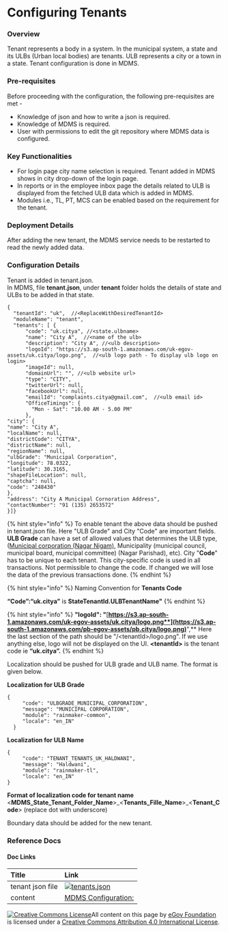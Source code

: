 # Configuring Tenants

### Overview

Tenant represents a body in a system. In the municipal system, a state and its ULBs \(Urban local bodies\) are tenants. ULB represents a city or a town in a state. Tenant configuration is done in MDMS.

### Pre-requisites

Before proceeding with the configuration, the following pre-requisites are met -

* Knowledge of json and how to write a json is required.
* Knowledge of MDMS is required.
* User with permissions to edit the git repository where MDMS data is configured.

### Key Functionalities

* For login page city name selection is required. Tenant added in MDMS shows in city drop-down of the login page.
* In reports or in the employee inbox page the details related to ULB is displayed from the fetched ULB data which is added in MDMS.
* Modules i.e., TL, PT, MCS can be enabled based on the requirement for the tenant.

### Deployment Details

After adding the new tenant, the MDMS service needs to be restarted to read the newly added data.

### Configuration Details

Tenant is added in tenant.json.  
In MDMS, file **tenant.json**, under **tenant** folder holds the details of state and ULBs to be added in that state.

```text
{
  "tenantId": "uk",  //<ReplaceWithDesiredTenantId>
  "moduleName": "tenant",
  "tenants": [ {
      "code": "uk.citya", //<state.ulbname>
      "name": "City A",  //<name of the ulb>
      "description": "City A", //<ulb description>
      "logoId": "https://s3.ap-south-1.amazonaws.com/uk-egov-assets/uk.citya/logo.png",  //<ulb logo path - To display ulb logo on login>
      "imageId": null,
      "domainUrl": "", //<ulb website url>
      "type": "CITY",
      "twitterUrl": null,
      "facebookUrl": null,
      "emailId": "complaints.citya@gmail.com",  //<ulb email id>
      "OfficeTimings": {
        "Mon - Sat": "10.00 AM - 5.00 PM"
      },
"city": {
"name": "City A",
"localName": null,
"districtCode": "CITYA",
"districtName": null,
"regionName": null,
"ulbGrade": "Municipal Corporation",
"longitude": 78.0322,
"latitude": 30.3165,
"shapeFileLocation": null,
"captcha": null,
"code": "248430"
},
"address": "City A Municipal Cornoration Address",
"contactNumber": "91 (135) 2653572"
}]}
```

{% hint style="info" %}
To enable tenant the above data should be pushed in tenant.json file. Here "ULB Grade" and City "Code" are important fields. **ULB Grade** can have a set of allowed values that determines the ULB type, \([Municipal corporation \(Nagar Nigam\)](https://en.wikipedia.org/wiki/Municipal_Corporations_in_India), Municipality \(municipal council, municipal board, municipal committee\) \(Nagar Parishad\), etc\). City "**Code**" has to be unique to each tenant. This city-specific code is used in all transactions. Not permissible to change the code. If changed we will lose the data of the previous transactions done.
{% endhint %}

{% hint style="info" %}
Naming Convention for **Tenants Code**

**“Code”:“uk.citya”** is **StateTenantId.ULBTenantName"**
{% endhint %}

{% hint style="info" %}
**"logoId": "**[**https://s3.ap-south-1.amazonaws.com/uk-egov-assets/uk.citya/logo.png**](https://s3.ap-south-1.amazonaws.com/pb-egov-assets/pb.citya/logo.png)**",** Here the last section of the path should be "/&lt;tenantId&gt;/logo.png". If we use anything else, logo will not be displayed on the UI. **&lt;tenantId&gt;** is the tenant code ie **“uk.citya”.**
{% endhint %}

Localization should be pushed for ULB grade and ULB name. The format is given below.

**Localization for ULB Grade**

```text
{
     "code": "ULBGRADE_MUNICIPAL_CORPORATION",
     "message": "MUNICIPAL CORPORATION",
     "module": "rainmaker-common",
     "locale": "en_IN"
  }
```

**Localization for ULB Name**

```text
{
     "code": "TENANT_TENANTS_UK_HALDWANI",    
     "message": "Haldwani",
     "module": "rainmaker-tl",
     "locale": "en_IN"
}
```

**Format of localization code for tenant name** &lt;**MDMS\_State\_Tenant\_Folder\_Name**&gt;\_&lt;**Tenants\_Fille\_Name**&gt;\_&lt;**Tenant\_Code**&gt; \(replace dot with underscore\)

Boundary data should be added for the new tenant.

### Reference Docs

#### Doc Links

| **Title** | **Link** |
| :--- | :--- |
| tenant json file | [![](https://github.githubassets.com/favicon.ico)tenants.json](https://github.com/egovernments/ukd-mdms-data/blob/master/data/uk/tenant/tenants.json) |
| content | [MDMS Configuration:](https://digit-discuss.atlassian.net/wiki/spaces/DOPS/pages/110952456) |



 [![Creative Commons License](https://i.creativecommons.org/l/by/4.0/80x15.png)](http://creativecommons.org/licenses/by/4.0/)All content on this page by [eGov Foundation ](https://egov.org.in/)is licensed under a [Creative Commons Attribution 4.0 International License](http://creativecommons.org/licenses/by/4.0/).

